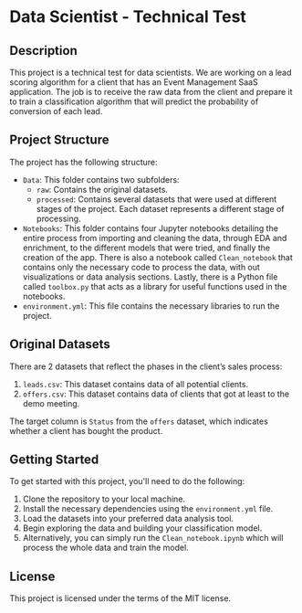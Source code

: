 # Data Scientist - Technical Test

## Description
This project is a technical test for data scientists. We are working on a lead scoring algorithm for a client that has an Event Management SaaS application. The job is to receive the raw data from the client and prepare it to train a classification algorithm that will predict the probability of conversion of each lead.

## Project Structure
The project has the following structure:
- `Data`: This folder contains two subfolders:
  - `raw`: Contains the original datasets.
  - `processed`: Contains several datasets that were used at different stages of the project. Each dataset represents a different stage of processing.
- `Notebooks`: This folder contains four Jupyter notebooks detailing the entire process from importing and cleaning the data, through EDA and enrichment, to the different models that were tried, and finally the creation of the app. There is also a notebook called `Clean_notebook` that contains only the necessary code to process the data, with out visualizations or data analysis sections. Lastly, there is a Python file called `toolbox.py` that acts as a library for useful functions used in the notebooks.
- `environment.yml`: This file contains the necessary libraries to run the project.

## Original Datasets
There are 2 datasets that reflect the phases in the client’s sales process:
1. `leads.csv`: This dataset contains data of all potential clients.
2. `offers.csv`: This dataset contains data of clients that got at least to the demo meeting.

The target column is `Status` from the `offers` dataset, which indicates whether a client has bought the product.

## Getting Started
To get started with this project, you'll need to do the following:
1. Clone the repository to your local machine.
2. Install the necessary dependencies using the `environment.yml` file.
3. Load the datasets into your preferred data analysis tool.
4. Begin exploring the data and building your classification model.
5. Alternatively, you can simply run the `Clean_notebook.ipynb` which will process the whole data and train the model.

## License
This project is licensed under the terms of the MIT license.
